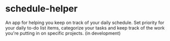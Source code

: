 # schedule-helper
An app for helping you keep on track of your daily schedule. Set priority for your daily to-do list items, categorize your tasks and keep track of the work you're putting in on specific projects. (in development)
